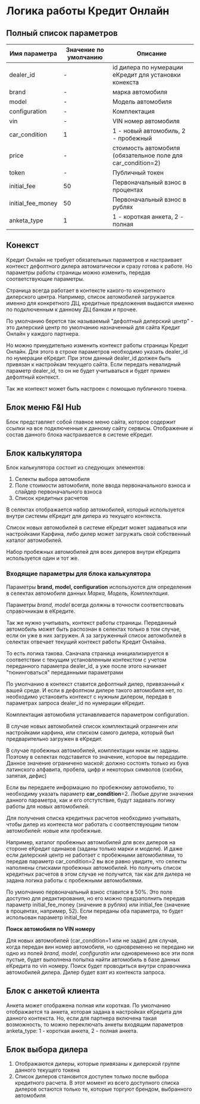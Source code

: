 # Логика работы Кредит Онлайн

## Полный список параметров
Имя параметра | Значение по умолчанию | Описание
--- | --- | ---
dealer_id | - | id дилера по нумерации еКредит для установки конекста
brand | - | марка автомобиля
model | - | Модель автомобиля
configuration | - | Комплектация
vin | - | VIN номер автомобиля
car_condition | 1 | 1 - новый автомобиль, 2 - пробежный
price | - | стоимость автомобиля (обязательное поле для car_condition=2)
token | - | Публичный токен
initial_fee | 50 | Первоначальный взнос в процентах
initial_fee_money | 50 | Первоначальный взнос в рублях
anketa_type | 1 | 1 - короткая анкета, 2 - полная


## Конекст
Кредит Онлайн не требует обязательных параметров и настраивает контекст дефолтного дилера автоматически и сразу готова к работе. Но параметры работы страницы можно изменить, передав соответствующие параметры.

Страница всегда работает в контексте какого-то конкретного дилерского центра. Например, список автомобилей загружается именно для конкретного ДЦ, кредитные предложения выдаются именно по подключенным к данному ДЦ банкам и прочее.

По умолчанию берется так называемый "дефолтный дилерский центр" - это дилерский центр по умолчанию назначенный для сайта Кредит Онлайн у каждого партнера.

Но можно принудительно изменить контекст работы страницы Кредит Онлайн. Для этого в строке параметров необходимо указать dealer_id по нумерации еКредит. При этом данный dealer_id должен быть привязан к настройкам текущего сайта. Если передать невалидный параметр dealer_id, то он не будет учитываться и будет примен дефолтный контекст.

Так же контекст может быть настроен с помощью публичного токена.


## Блок меню F&I Hub
Блок представляет собой главное меню сайта, которое содержит ссылки на все подключенные к данному сайту сервисы. Отображение и состав данного блока настраивается в системе еКредит.


## Блок калькулятора
Блок калькулятора состоит из следующих элементов:
1. Селекты выбора автомобиля
1. Поле стоимости автомобиля, поле ввода первоначального взноса и слайдер первоначального взноса
1. Список кредитных расчетов

В селектах отображается набор автомобилей, который используется внутри системы еКредит для дилера из текущего контекста.

Список новых автомобилей в системе еКредит может задаваться или настройками Карфина, либо дилер может загружать свой собственный каталог автомобилей.

Набор пробежных автомобилей для всех дилеров внутри еКредита используется один и тот же.

### Входящие параметры для блока калькулятора

Параметры **brand, model, configuration** используются для определения в селектах автомобиля данных *Марка, Модель, Комплектация*.

Параметры *brand, model* всегда должны в точности соответствовать справочникам в еКредите.

Так же нужно учитывать, контекст работы страницы. Переданный автомобиль может быть распознан в селектах только в том случае, если он уже в них загружен. А за загруженный список автомобилей в селектах отвечает текущий контекст работы Кредит Онлайна.

То есть логика такова. Саначала страница инициализируется в соответствии с текущим установленным контекстом с учетом переданного параметра dealer_id, а уже после этого начинает "тюнинговаться" переданными параметрами

По умолчанию в контекст ставится дефолтный дилер, привязанный к вашей среде. И если в дефолтном дилере такого автомобиля нет, то необходимо установить контекст с нужным дилером, передав в параметрах запроса dealer_id по нумерации еКредит.

Комплектация автомобиля устанавливается параметром configuration. 

В случае новых автомобилей список комплектаций ограничен или настройками карфина, или списком самого дилера, который был предварительно загружен в еКредит.

В случае пробежных автомобилей, комплектации никак не заданы. Поэтому в селектах подставится то значение, которое вы передадите. Данное значение ограничено маской: должно состоять только из букв латинского алфавита, пробела, цифр и некоторых символов (скобки, запятая, дефис)

Если вы передаете информацию по пробежному автомобилю, то необходиму указать параметр **car_condition**=2. Любые другие значения данного параметра, как и его отстутствие, будут задавать логику работы для новых автомобилей.

Для получения списка кредитных расчетов необходимо учитывать, чтобы дилер из контекста мог работать с соответствующим типом автомобилей: новые или пробежные.

Например, каталог пробежных автомобилей для всех дилеров на стороне еКредит одинаков (заданы только марки и модели). И даже если дилерский центр не работает с пробежными автомобилями, то передав параметр car_condition=2 вы все равно увидите, что селекты наполнены списками пробежных автомобилей. Но получить список кредитных расчетов в этом случае не получится, так как для дилера не задана логика работы с пробежными автомобилями.

По умолчанию первоначальный взнос ставится в 50%. Это поле доступно для редактирования, но его можно предзаполнить передав параметр initial_fee_money (значение в рублях) или initial_fee (значение в процентах, например, 52). Если переданы оба параметра, то будет испольован параметр initial_fee

**Поиск автомобиля по VIN номеру**

Для новых автомобилей (car_condition=1 или не задан) для случая, когда передан вин номер автомобиля, но одновременно не передано ни одно из полей *brand, model, configuratin* или одновременно все эти поля пустые, будет выполнена попытка найти автомобиль в базе данных еКредита по vin номеру. Поиск будет проводиться внутри справочника автомобилей дилера.  Дилер будет взят из контекста запроса.

## Блок с анкетой клиента
Анкета может отображена полная или короткая. По умолчанию отображается та анкета, которая задана в настройках еКредита для данного контекста. Но, если для партнера включена такая возможность, то можно переключать анкеты входящим параметров anketa_type: 1 - короткая анкета, 2 - полная анкета.

## Блок выбора дилера
1. Отображаются дилеры, которые привязаны к дилерской группе данного текущего токена
1. Список дилеров становится доступен только после выбора кредитного расчета. В этот момент из всего доступного списка дилеров остаются только те, которые торгуют брендом, выбранного автомобиля

